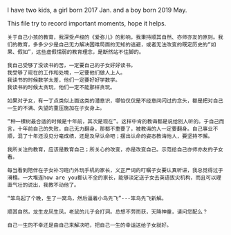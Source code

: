 
I have two kids, a girl born 2017 Jan. and a boy born 2019 May.

This file try to record important moments, hope it helps.

```
关于自己小孩的教育，我深受卢梭的《爱弥儿》的影响，我秉持顺其自然、亦师亦友的原则。我们的教育，多多少少是自己无力解决困难局面的无知的逃避，或者无法改变的既定历史的“如果、假如”，这些虚假懦弱的教育理念，是断然站不住脚的。

我自己受够了没读书的苦，一定要自己的子女好好读书。
我受够了现在的工作和处境，一定要他们做人上人。
我读书的时候数学太差，他们一定要好好学数学。
我读书的时候太贪玩，他们一定不能那样贪玩。

如果对子女，有一丁点类似上面这类的潜意识，哪怕仅仅是不经意间闪过的念头，都是把对自己一生的不满、失望的重压施加在子女身上。

“种一棵树最合适的时候是十年前，其次是现在”。这样中肯的教诲都是说给别人听的。于自己而言，十年前自己的失败，自己无力翻身，那都不重要了，被教诲的人一定要翻身。自己事业不顺，混了十年还没见分毫成绩，还是及早认命吧；摆出认命的姿态教诲他人，要坚持不懈。

我所关注的教育，应该是教育自己；所关心的改变，亦是改变自己。示范给自己亦师亦友的子女看。

每当看到陪伴在子女补习班门外玩手机的家长，义正严词的叮嘱子女要认真听讲，我总觉得过于滑稽。一大堆连how are you都认不全的家长，能够淡定送子女去英语拔尖机构，而且可以理直气壮的说出，我教不动他了。

“笨鸟起了个晚，生了一窝鸟，然后逼着小鸟先飞”---笨鸟先飞新解。

顺其自然，龙生龙凤生凤，老鼠的儿子会打洞。总想不劳而获，天降神童，请问您配么？

自己一生的不幸还是由自己来解决吧，把自己一生的幸运送给子女就好。
```


